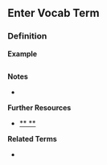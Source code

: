 ## Enter Vocab Term

### Definition

**Example**

```javascript


```

**Notes**

-

**Further Resources**

- [** **]()

**Related Terms**

-
